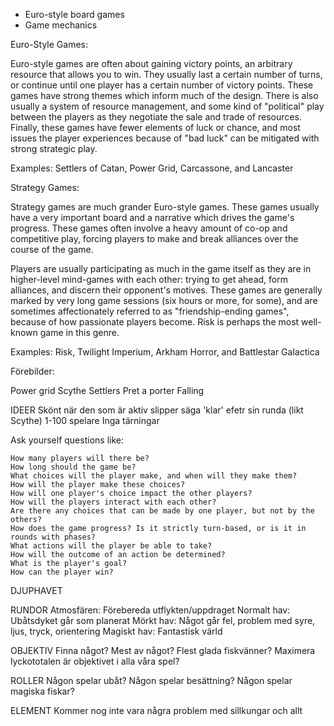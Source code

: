* Euro-style board games
* Game mechanics


Euro-Style Games:

Euro-style games are often about gaining victory points, an arbitrary resource that allows you to win. They usually last a certain number of turns, or continue until one player has a certain number of victory points. These games have strong themes which inform much of the design. There is also usually a system of resource management, and some kind of "political" play between the players as they negotiate the sale and trade of resources. Finally, these games have fewer elements of luck or chance, and most issues the player experiences because of "bad luck" can be mitigated with strong strategic play.

Examples: Settlers of Catan, Power Grid, Carcassone, and Lancaster


Strategy Games:

Strategy games are much grander Euro-style games. These games usually have a very important board and a narrative which drives the game's progress. These games often involve a heavy amount of co-op and competitive play, forcing players to make and break alliances over the course of the game.

Players are usually participating as much in the game itself as they are in higher-level mind-games with each other: trying to get ahead, form alliances, and discern their opponent's motives. These games are generally marked by very long game sessions (six hours or more, for some), and are sometimes affectionately referred to as "friendship-ending games", because of how passionate players become. Risk is perhaps the most well-known game in this genre.

Examples: Risk, Twilight Imperium, Arkham Horror, and Battlestar Galactica


Förebilder:

Power grid
Scythe
Settlers
Pret a porter
Falling


IDEER
Skönt när den som är aktiv slipper säga 'klar' efetr sin runda (likt Scythe)
1-100 spelare
Inga tärningar


Ask yourself questions like:

    How many players will there be?
    How long should the game be?
    What choices will the player make, and when will they make them?
    How will the player make these choices?
    How will one player's choice impact the other players?
    How will the players interact with each other?
    Are there any choices that can be made by one player, but not by the others?
    How does the game progress? Is it strictly turn-based, or is it in rounds with phases?
    What actions will the player be able to take?
    How will the outcome of an action be determined?
    What is the player's goal?
    How can the player win?


DJUPHAVET

RUNDOR
Atmosfären: Förebereda utflykten/uppdraget
Normalt hav: Ubåtsdyket går som planerat
Mörkt hav: Något går fel, problem med syre, ljus, tryck, orientering
Magiskt hav: Fantastisk värld

OBJEKTIV
Finna något? Mest av något? Flest glada fiskvänner? Maximera lyckototalen är objektivet i alla våra spel?

ROLLER
Någon spelar ubåt? Någon spelar besättning? Någon spelar magiska fiskar? 

ELEMENT
Kommer nog inte vara några problem med sillkungar och allt

